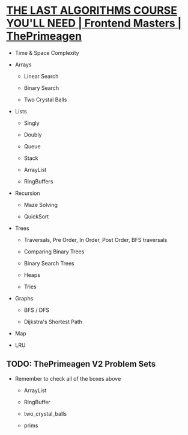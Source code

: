 # [THE LAST ALGORITHMS COURSE YOU'LL NEED | Frontend Masters | ThePrimeagen](https://theprimeagen.github.io/fem-algos/lessons/outro/the-end)

- Time & Space Complexity

- Arrays

  - Linear Search

  - Binary Search

  - Two Crystal Balls

- Lists

  - Singly

  - Doubly

  - Queue

  - Stack

  - ArrayList

  - RingBuffers

- Recursion

  - Maze Solving

  - QuickSort

- Trees

  - Traversals, Pre Order, In Order, Post Order, BFS traversals

  - Comparing Binary Trees

  - Binary Search Trees

  - Heaps

  - Tries

- Graphs

  - BFS / DFS

  - Dijkstra's Shortest Path

- Map

- LRU

## TODO: ThePrimeagen V2 Problem Sets

- Remember to check all of the boxes above

  - ArrayList

  - RingBuffer

  - two_crystal_balls

  - prims
